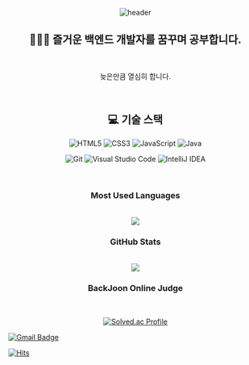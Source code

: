 <div align = " center ">
  
  ![header](https://capsule-render.vercel.app/api?type=slice&color=45615c&height=200&section=header&text=코리%20cori&fontSize=50&fontAlign=85&rotate=-347&fontAlignY=40&fontColor=FFFFFF&animation=fadeIn)
  
  ## 👩🏻‍💻 즐거운 백엔드 개발자를 꿈꾸며 공부합니다.
  
  <br/>

  늦은만큼 열심히 합니다.
  
  <br/>
  
  
  ## 💻 기술 스택
  ![HTML5](https://img.shields.io/badge/HTML5-E34F26.svg?&style=for-the-badge&logo=HTML5&logoColor=white)
  ![CSS3](https://img.shields.io/badge/CSS3-1572B6.svg?&style=for-the-badge&logo=CSS3&logoColor=white)
  ![JavaScript](https://img.shields.io/badge/JavaScript-F7DF1E.svg?&style=for-the-badge&logo=JavaScript&logoColor=white)
  ![Java](https://img.shields.io/badge/JAVA-007396?style=for-the-badge&logo=java&logoColor=white)

  ![Git](https://img.shields.io/badge/Git-F05032.svg?&style=for-the-badge&logo=Git&logoColor=white)
  ![Visual Studio Code](https://img.shields.io/badge/Visual%20Studio%20Code-007ACC.svg?&style=for-the-badge&logo=Visual%20Studio%20Code&logoColor=white)
  ![IntelliJ IDEA](https://img.shields.io/badge/IntelliJ%20idea-000000.svg?&style=for-the-badge&logo=intellijidea&logoColor=white)

  <br/>
  
  ### Most Used Languages

  <br/>
  
  <img src="https://github-readme-stats.vercel.app/api/top-langs/?username=C0ribo&layout=compact&theme=buefy">

  <br/>

  ### GitHub Stats

  <br/>

  <img src="https://github-readme-stats.vercel.app/api?username=C0ribo&show_icons=true&theme=buefy">

  <br/>

  ### BackJoon Online Judge

  <br/>
  
  [![Solved.ac Profile](http://mazassumnida.wtf/api/v2/generate_badge?boj=cowldbs1022)](https://solved.ac/cowldbs1022)
  

</div>


[![Gmail Badge](https://img.shields.io/badge/Gmail-d14836?style=flat-square&logo=Gmail&logoColor=white&link=mailto:dmsry1022@gmail.com)](mailto:dmsry1022@gmail.com)

[![Hits](https://hits.seeyoufarm.com/api/count/incr/badge.svg?url=https%3A%2F%2Fgithub.com%2FC0ribo&count_bg=%23420279&title_bg=%23BEA7E6&icon=&icon_color=%23E7E7E7&title=hits&edge_flat=false)](https://hits.seeyoufarm.com)
